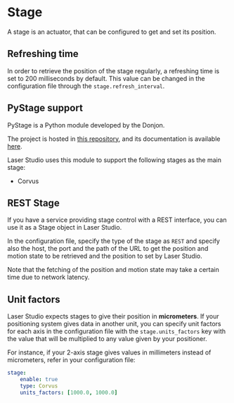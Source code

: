 # Stage

A stage is an actuator, that can be configured to get and set its position.

## Refreshing time

In order to retrieve the position of the stage regularly, a refreshing time is set to 200 milliseconds by default.
This value can be changed in the configuration file through the `stage.refresh_interval`.

## PyStage support

PyStage is a Python module developed by the Donjon.

The project is hosted in [this repository](https://github.com/Ledger-Donjon/pystages), and its documentation is available [here](https://pystages.readthedocs.io/en/latest/).

Laser Studio uses this module to support the following stages as the main stage:

- Corvus

## REST Stage

If you have a service providing stage control with a REST interface, you can use it
as a Stage object in Laser Studio.

In the configuration file, specify the type of the stage as `REST` and specify also
the host, the port and the path of the URL to get the position and motion state to be retrieved and the position to set by Laser Studio.

Note that the fetching of the position and motion state may take a certain time due to network latency.

## Unit factors

Laser Studio expects stages to give their position in **micrometers**. If your
positioning system gives data in another unit, you can specify unit
factors for each axis in the configuration file with the `stage.units_factors` key with the value that will be multiplied to any value given by your positioner.

For instance, if your 2-axis stage gives values in millimeters instead of micrometers, refer in your configuration file:

```yaml
stage:
    enable: true
    type: Corvus
    units_factors: [1000.0, 1000.0]
```
